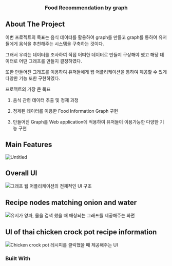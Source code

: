  <h3 align="center">Food Recommendation by graph</h3>

  <!-- ABOUT THE PROJECT -->
## About The Project
이번 프로젝트의 목표는 음식 데이터를 활용하여 graph를 만들고 graph를 통하여 유저들에게 음식을 추천해주는 시스템을 구축하는 것이다.

그래서 우리는 데이터를 조사하여 직접 어떠한 데이터로 만들지 구상해야 했고 해당 데이터로 어떤 그래프를 만들지 결정하였다.

또한 만들어진 그래프를 이용하여 유저들에게 웹 어플리케이션을 통하여 제공할 수 있게 다양한 기능 또한 구현하였다.


프로젝트의 가장 큰 목표

1. 음식 관련 데이터 추출 및 정제 과정

2. 정제된 데이터를 이용한 Food Information Graph 구현

3. 만들어진 Graph를 Web application에 적용하여 유저들이 이용가능한 다양한 기능 구현

   
## Main Features
![Untitled](https://prod-files-secure.s3.us-west-2.amazonaws.com/e4989edc-03bd-405c-aab6-8515cab220df/51ea46e9-4140-402d-af15-0a4dc93c2c12/Untitled.png)

## Overall UI
![**그래프 웹 어플리케이션의 전체적인 UI 구조**](https://prod-files-secure.s3.us-west-2.amazonaws.com/e4989edc-03bd-405c-aab6-8515cab220df/44b2dd2f-94e1-49dc-819d-7317944f8c2d/Untitled.png)

## Recipe nodes matching onion and water 
![**유저가 양파, 물을 검색 했을 때 매칭되는 그래프를 제공해주는 화면**](https://prod-files-secure.s3.us-west-2.amazonaws.com/e4989edc-03bd-405c-aab6-8515cab220df/cbb51f9a-8a38-477c-8aef-8ddbeb97e743/Untitled.png)

## UI of thai chicken crock pot recipe information 
![**Chicken crock pot 레시피를 클릭했을 때 제공해주는 UI**](https://prod-files-secure.s3.us-west-2.amazonaws.com/e4989edc-03bd-405c-aab6-8515cab220df/fd38e98d-3901-46e3-a40d-35b10006e493/Untitled.png)


### Built With
